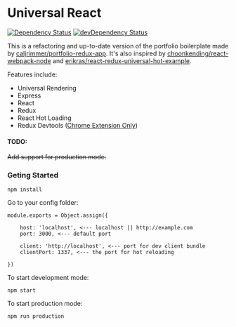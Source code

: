 # Universal React

[![Dependency Status][dep-status-img]][dep-status-link]
[![devDependency Status][dev-dep-status-img]][dev-dep-status-link]

[dep-status-img]: https://david-dm.org/expositor/universal-react.svg
[dep-status-link]: https://david-dm.org/expositor/universal-react
[dev-dep-status-img]: https://david-dm.org/expositor/universal-react/dev-status.svg
[dev-dep-status-link]: https://david-dm.org/expositor/universal-react#info=devDependencies

This is a refactoring and up-to-date version of the portfolio boilerplate made by [caljrimmer/portfolio-redux-app](https://github.com/caljrimmer/portfolio-redux-app). It's also inspired by [choonkending/react-webpack-node](https://github.com/choonkending/react-webpack-node) and [erikras/react-redux-universal-hot-example](https://github.com/erikras/react-redux-universal-hot-example).

Features include:

* Universal Rendering 
* Express
* React
* Redux
* React Hot Loading
* Redux Devtools ([Chrome Extension Only](https://github.com/zalmoxisus/redux-devtools-extension)) 

#### TODO:

~~Add support for production mode.~~

### Geting Started
```
npm install
```

Go to your config folder:
```
module.exports = Object.assign({

	host: 'localhost', <--- localhost || http://example.com
	port: 3000, <--- default port

	client: 'http://localhost', <--- port for dev client bundle
	clientPort: 1337, <--- the port for hot reloading

})
```
To start development mode:
```
npm start
```

To start production mode:
```
npm run production
```